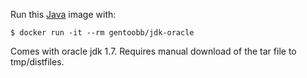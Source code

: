 Run this [Java][] image with:

    $ docker run -it --rm gentoobb/jdk-oracle

Comes with oracle jdk 1.7. Requires manual download of the tar file to tmp/distfiles.

[Java]: https://www.oracle.com/java/index.html
